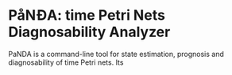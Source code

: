 # PåNĐA: time Petri Nets Diagnosability Analyzer

PaNDA is a command-line tool for state estimation, prognosis and diagnosability of time Petri nets. Its
